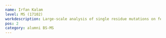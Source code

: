 ```yaml
---
name: Irfan Kalam
level: MS (17102)
workdescription: Large-scale analysis of single residue mutations on features of protein structure network
pos: 2
category: alumni BS-MS
---
```

